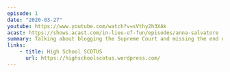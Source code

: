 ```yaml
---
episode: 1
date: "2020-03-27"
youtube: https://www.youtube.com/watch?v=sVthy2h3XAk
acast: https://shows.acast.com/in-lieu-of-fun/episodes/anna-salvatore
summary: Talking about blogging the Supreme Court and missing the end of senior year
links:
    - title: High School SCOTUS
      url: https://highschoolscotus.wordpress.com/
---
```

